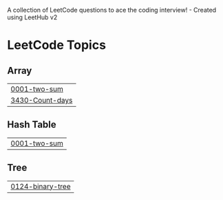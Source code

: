 A collection of LeetCode questions to ace the coding interview! - Created using LeetHub v2
# LeetCode Topics
## Array
|  |
| ------- |
| [0001-two-sum](https://github.com/SawKunal/Leet/tree/master/0001-two-sum) |
| [3430-Count-days](https://github.com/SawKunal/LeetCode/tree/main/3430-count-days-without-meetings)
## Hash Table
|  |
| ------- |
| [0001-two-sum](https://github.com/SawKunal/Leet/tree/master/0001-two-sum) |
## Tree
|  |
| ------- |
| [0124-binary-tree](https://github.com/SawKunal/Leet/tree/master/0124-binary-tree-maximum-path-sum)
<!---LeetCode Topics End-->

